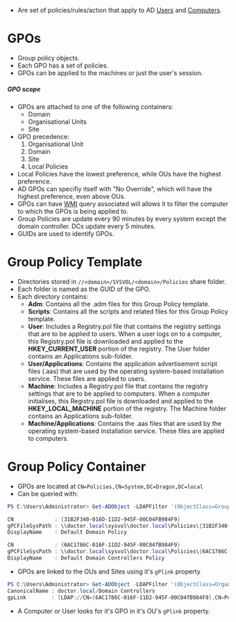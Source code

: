 - Are set of policies/rules/action that apply to AD [Users](Users.md) and [Computers](Computers.md).
# GPOs
- Group policy objects.
- Each GPO has a set of policies.
- GPOs can be applied to the machines or just the user's session.
##### GPO scope
- GPOs are attached to one of the following containers:
	- Domain
	- Organisational Units
	- Site
- GPO precedence:
	1. Organisational Unit
	2. Domain
	3. Site
	4. Local Policies
- Local Policies have the lowest preference, while OUs have the highest preference.
- AD GPOs can specifiy itself with "No Override", which will have the highest preference, even above OUs.
- GPOs can have [WMI](../../Windows/Windows%20Internals/Uncategorized/WMI.md) query associated will allows it to filter the computer to which the GPOs is being applied to.
- Group Policies are update every 90 minutes by every system except the domain controller. DCs update every 5 minutes.
- GUIDs are used to identify GPOs.
# Group Policy Template
- Directories stored in `//<domain>/SYSVOL/<domain>/Policies` share folder.
- Each folder is named as the GUID of the GPO.
- Each directory contains:
	- **Adm**: Contains all the .adm files for this Group Policy template.
	- **Scripts**: Contains all the scripts and related files for this Group Policy template.
	- **User**: Includes a Registry.pol file that contains the registry settings that are to be applied to users. When a user logs on to a computer, this Registry.pol file is downloaded and applied to the **HKEY_CURRENT_USER** portion of the registry. The User folder contains an Applications sub-folder.
	- **User/Applications**: Contains the application advertisement script files (.aas) that are used by the operating system-based installation service. These files are applied to users.
	- **Machine**: Includes a Registry.pol file that contains the registry settings that are to be applied to computers. When a computer initialises, this Registry.pol file is downloaded and applied to the **HKEY_LOCAL_MACHINE** portion of the registry. The Machine folder contains an Applications sub-folder.
	- **Machine/Applications**: Contains the .aas files that are used by the operating system-based installation service. These files are applied to computers.
# Group Policy Container
- GPOs are located at `CN=Policies,CN=System,DC=Dragon,DC=local`
- Can be queried with:
```powershell
PS C:\Users\Administrator> Get-ADObject -LDAPFilter '(ObjectClass=GroupPolicyContainer)' -Properties * | select CN,gPCFileSysPath,DisplayName | format-list

CN             : {31B2F340-016D-11D2-945F-00C04FB984F9}
gPCFileSysPath : \\doctor.local\sysvol\doctor.local\Policies\{31B2F340-016D-11D2-945F-00C04FB984F9}
DisplayName    : Default Domain Policy

CN             : {6AC1786C-016F-11D2-945F-00C04fB984F9}
gPCFileSysPath : \\doctor.local\sysvol\doctor.local\Policies\{6AC1786C-016F-11D2-945F-00C04fB984F9}
DisplayName    : Default Domain Controllers Policy
```
- GPOs are linked to the OUs and Sites using it's `gPlink` property
```powershell
PS C:\Users\Administrator> Get-ADObject -LDAPFilter '(ObjectClass=OrganizationalUnit)' -Properties * | select CanonicalName,gpLink | format-list
CanonicalName : doctor.local/Domain Controllers
gpLink        : [LDAP://CN={6AC1786C-016F-11D2-945F-00C04fB984F9},CN=Policies,CN=System,DC=doctor,DC=local;0]
```
- A Computer or User looks for it's GPO in it's OU's `gPlink` property.